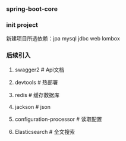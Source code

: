 ### spring-boot-core

### init project
新建项目所选依赖：jpa mysql jdbc web lombox    

### 后续引入
1. swagger2 # Api文档

2. devtools  # 热部署

3. redis  # 缓存数据库

4. jackson  # json

5. configuration-processor # 读取配置

5. Elasticsearch # 全文搜索


